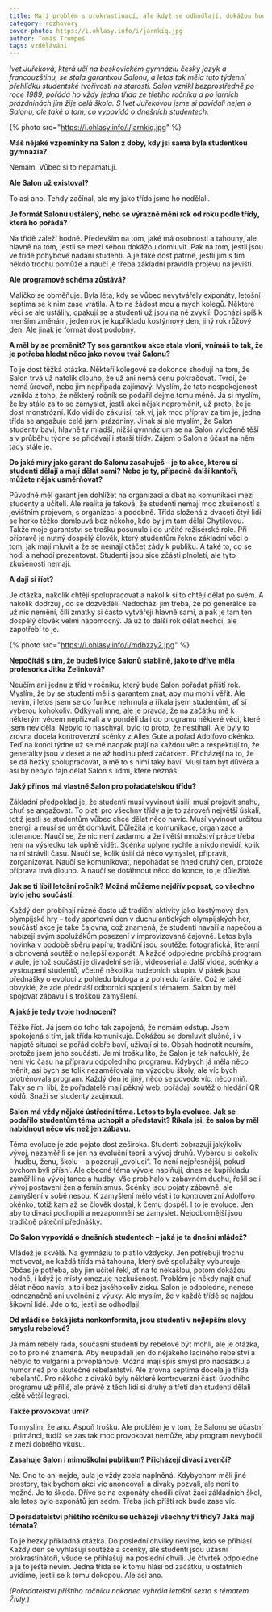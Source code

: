 ```yaml
---
title: Mají problém s prokrastinací, ale když se odhodlají, dokážou hodně, říká o studentech Ivet Juřeková
category: rozhovory
cover-photo: https://i.ohlasy.info/i/jarnkiq.jpg
author: Tomáš Trumpeš
tags: vzdělávání
---
```


*Ivet Juřeková, která učí na boskovickém gymnáziu český jazyk a francouzštinu, se stala garantkou Salonu, a letos tak měla tuto týdenní přehlídku studentské tvořivosti na starosti. Salon vznikl bezprostředně po roce 1989, pořádá ho vždy jedna třída ze třetího ročníku a po jarních prázdninách jím žije celá škola. S Ivet Juřekovou jsme si povídali nejen o Salonu, ale také o tom, co vypovídá o dnešních studentech.*

{% photo src="https://i.ohlasy.info/i/jarnkiq.jpg" %}

**Máš nějaké vzpomínky na Salon z doby, kdy jsi sama byla studentkou gymnázia?**

Nemám. Vůbec si to nepamatuji.

**Ale Salon už existoval?**

To asi ano. Tehdy začínal, ale my jako třída jsme ho nedělali.

**Je formát Salonu ustálený, nebo se výrazně mění rok od roku podle třídy, která ho pořádá?**

Na třídě záleží hodně. Především na tom, jaké má osobnosti a tahouny, ale hlavně na tom, jestli se mezi sebou dokážou domluvit. Pak na tom, jestli jsou ve třídě pohybově nadaní studenti. A je také dost patrné, jestli jim s tím někdo trochu pomůže a naučí je třeba základní pravidla projevu na jevišti.

**Ale programové schéma zůstává?**

Maličko se obměňuje. Byla léta, kdy se vůbec nevytvářely exponáty, letošní septima se k nim zase vrátila. A to na žádost mou a mých kolegů. Některé věci se ale ustálily, opakují se a studenti už jsou na ně zvyklí. Dochází spíš k menším změnám, jeden rok je kupříkladu kostýmový den, jiný rok růžový den. Ale jinak je formát dost podobný. 

**A měl by se proměnit? Ty ses garantkou akce stala vloni, vnímáš to tak, že je potřeba hledat něco jako novou tvář Salonu?**

To je dost těžká otázka. Někteří kolegové se dokonce shodují na tom, že Salon trvá už natolik dlouho, že už ani nemá cenu pokračovat. Tvrdí, že nemá úroveň, nebo jim nepřipadá zajímavý. Myslím, že tato nespokojenost vznikla z toho, že některý ročník se podařil dejme tomu méně. Já si myslím, že by stálo za to se zamyslet, jestli akci nějak neproměnit, už proto, že je dost monstrózní. Kdo vidí do zákulisí, tak ví, jak moc příprav za tím je, jedna třída se angažuje celé jarní prázdniny. Jinak si ale myslím, že Salon studenty baví, hlavně ty mladší, nižší gymnázium se na Salon vyloženě těší a v průběhu týdne se přidávají i starší třídy. Zájem o Salon a účast na něm tady stále je.

**Do jaké míry jako garant do Salonu zasahuješ – je to akce, kterou si studenti dělají a mají dělat sami? Nebo je ty, případně další kantoři, můžete nějak usměrňovat?**

Původně měl garant jen dohlížet na organizaci a dbát na komunikaci mezi studenty a učiteli. Ale realita je taková, že studenti nemají moc zkušeností s jevištním projevem, s organizací a podobně. Třída složená z dvaceti čtyř lidí se horko těžko domlouvá bez někoho, kdo by jim tam dělal Chytilovou. Takže moje garantství se trošku posunulo i do určité režisérské role. Při přípravě je nutný dospělý člověk, který studentům řekne základní věci o tom, jak mají mluvit a že se nemají otáčet zády k publiku. A také to, co se hodí a nehodí prezentovat. Studenti jsou sice zčásti plnoletí, ale tyto zkušenosti nemají.

**A dají si říct?**

Je otázka, nakolik chtějí spolupracovat a nakolik si to chtějí dělat po svém. A nakolik dodržují, co se dozvěděli. Nedochází jim třeba, že po generálce se už nic nemění, čili zmatky si často vytvářejí hlavně sami, a pak je tam ten dospělý člověk velmi nápomocný. Já už to další rok dělat nechci, ale zapotřebí to je.

{% photo src="https://i.ohlasy.info/i/mdbzzy2.jpg" %}

**Nepočítáš s tím, že budeš lvice Salonů stabilně, jako to dříve měla profesorka Jitka Zelinková?**

Neučím ani jednu z tříd v ročníku, který bude Salon pořádat příští rok. Myslím, že by se studenti měli s garantem znát, aby mu mohli věřit. Ale nevím, i letos jsem se do funkce nehrnula a říkala jsem studentům, ať si vyberou kohokoliv. Odkývali mne, ale je pravda, že na začátku mě k některým věcem nepřizvali a v pondělí dali do programu některé věci, které jsem neviděla. Nebylo to naschvál, bylo to proto, že nestíhali. Ale byly to zrovna docela kontroverzní scénky z Alles Gute a pořad Adolfovo okénko. Teď na konci týdne už se mě naopak ptají na každou věc a respektují to, že generálky jsou v deset a ne až hodinu před začátkem. Přicházejí na to, že se dá hezky spolupracovat, a mě to s nimi taky baví. Musí tam být důvěra a asi by nebylo fajn dělat Salon s lidmi, které neznáš.

**Jaký přínos má vlastně Salon pro pořadatelskou třídu?**

Základní předpoklad je, že studenti musí vyvinout úsilí, musí projevit snahu, chuť se angažovat. To platí pro všechny třídy a je to zároveň největší úskalí, totiž jestli se studentům vůbec chce dělat něco navíc. Musí vyvinout určitou energii a musí se umět domluvit. Důležitá je komunikace, organizace a tolerance. Naučí se, že nic není zadarmo a že i větší množství práce třeba není na výsledku tak úplně vidět. Scénka uplyne rychle a nikdo nevidí, kolik na ní strávili času. Naučí se, kolik úsilí dá něco vymyslet, připravit, zorganizovat. Naučí se komunikovat, nepohádat se hned druhý den, protože příprava trvá dlouho. A naučí se dotáhnout něco do konce, to je důležité.

**Jak se ti líbil letošní ročník? Možná můžeme nejdřív popsat, co všechno bylo jeho součástí.**

Každý den probíhají různé často už tradiční aktivity jako kostýmový den, olympijské hry – tedy sportovní den v duchu antických olympijských her, součástí akce je také čajovna, což znamená, že studenti navaří a napečou a nabízejí svým spolužákům posezení v improvizované čajovně. Letos byla novinka v podobě sběru papíru, tradiční jsou soutěže: fotografická, literární a obnovená soutěž o nejlepší exponát. A každé odpoledne probíhá program v aule, jehož součástí je divadelní seriál, videoseriál a další videa, scénky a vystoupení studentů, včetně několika hudebních skupin. V pátek jsou přednášky o evoluci z pohledu biologa a z pohledu faráře. Což je také obvyklé, že zde přednáší odborníci spojení s tématem. Salon by měl spojovat zábavu i s troškou zamyšlení.

**A jaké je tedy tvoje hodnocení?**

Těžko říct. Já jsem do toho tak zapojená, že nemám odstup. Jsem spokojená s tím, jak třída komunikuje. Dokážou se domluvit slušně, i v napjaté situaci se pořád dobře baví, užívají si to. Obsah hodnotit neumím, protože jsem jeho součástí. Je mi trošku líto, že Salon je tak nafouklý, že není víc času na přípravu odpoledního programu. Kdybych já měla něco měnit, asi bych se tolik nezaměřovala na výzdobu školy, ale víc bych protrénovala program. Každý den je jiný, něco se povede víc, něco míň. Taky se mi líbí, že pořadatelé mají pěkný web, pořádají soutěž o hledání QR kódů. Snaží se studenty zaujmout.

**Salon má vždy nějaké ústřední téma. Letos to byla evoluce. Jak se podařilo studentům téma uchopit a představit? Říkala jsi, že salon by měl nabídnout něco víc než jen zábavu.**

Téma evoluce je zde pojato dost zeširoka. Studenti zobrazují jakýkoliv vývoj, nezaměřili se jen na evoluční teorii a vývoj druhů. Vyberou si cokoliv – hudbu, ženu, školu – a pozorují „evoluci“. To není nejpřesnější, pokud bychom byli přísní. Ale obecné téma vývoje naplňují, dnes se kupříkladu zaměřili na vývoj tance a hudby. Vše probíhalo v zábavném duchu, řešil se i vývoj postavení žen a feminismus. Scénky jsou pojaty zábavně, ale zamyšlení v sobě nesou. K zamyšlení mělo vést i to kontroverzní Adolfovo okénko, totiž kam až se člověk dostal, k čemu dospěl. I to je evoluce. Jen aby to diváci pochopili a nezapomněli se zamyslet. Nejodbornější jsou tradičně páteční přednášky.

**Co Salon vypovídá o dnešních studentech – jaká je ta dnešní mládež?**

Mládež je skvělá. Na gymnáziu to platilo vždycky. Jen potřebují trochu motivovat, ne každá třída má tahouna, který své spolužáky vyburcuje. Občas je potřeba, aby jim učitel řekl, ať na to nekašlou, potom dokážou hodně, i když je místy omezuje nezkušenost. Problém je někdy najít chuť dělat něco navíc, a to i bez jakéhokoliv zisku. Salon je odpoledne, nenese jednoznačně ani uvolnění z výuky. Ale myslím, že v každé třídě se najdou šikovní lidé. Jde o to, jestli se odhodlají.

**Od mládí se čeká jistá nonkonformita, jsou studenti v nejlepším slovy smyslu rebelové?**

Já mám rebely ráda, současní studenti by rebelové být mohli, ale je otázka, co to pro ně znamená. Aby neupadali jen do nějakého laciného rebelství a nebylo to vulgární a prvoplánové. Možná mají spíš smysl pro nadsázku a humor než pro skutečné rebelantství. Ale zrovna septima docela je třída rebelantů. Pro někoho z diváků byly některé kontroverzní části úvodního programu už příliš, ale právě z těch lidí si druhý a třetí den studenti dělali ještě větší legraci. 

**Takže provokovat umí?**

To myslím, že ano. Aspoň trošku. Ale problém je v tom, že Salonu se účastní i primánci, tudíž se zas tak moc provokovat nemůže, aby program nevybočil z mezí dobrého vkusu.

**Zasahuje Salon i mimoškolní publikum? Přicházejí diváci zvenčí?**

Ne. Ono to ani nejde, aula je vždy zcela naplněná. Kdybychom měli jiné prostory, tak bychom akci víc anoncovali a diváky pozvali, ale není to možné. Je to škoda. Dříve se na exponáty chodili dívat žáci základních škol, ale letos bylo exponátů jen sedm. Třeba jich příští rok bude zase víc.

**O pořadatelství příštího ročníku se ucházejí všechny tři třídy? Jaká mají témata?**

To je hezky příkladná otázka. Do poslední chvilky nevíme, kdo se přihlásí. Každý den se vyhlašují soutěže a scénky, ale studenti jsou úžasní prokrastinátoři, všude se přihlašují na poslední chvíli. Je čtvrtek odpoledne a já to ještě nevím. Jedna třída se k tomu hlásí od začátku, u ostatních uvidíme, jestli se k tomu dokopou. Ale asi ano.

*(Pořadatelství příštího ročníku nakonec vyhrála letošní sexta s tématem Živly.)*
